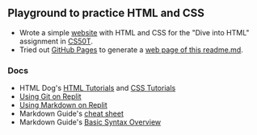 ## Playground to practice HTML and CSS

- Wrote a simple [website](https://replit.com/@hannassuzuki/CS50xCourseWebsite#answer.html) with HTML and CSS for the "Dive into HTML" assignment in [CS50T](https://www.edx.org/learn/computer-science/harvard-university-cs50-s-understanding-technology).
- Tried out [GitHub Pages](https://pages.github.com/) to generate a [web page of this readme.md](https://hssboston.github.io/html-css/). 


### Docs
- HTML Dog's [HTML Tutorials](https://htmldog.com/guides/html/) and [CSS Tutorials](https://htmldog.com/guides/css/)
- [Using Git on Replit](https://docs.replit.com/category/using-git-on-replit)
- [Using Markdown on Replit](https://docs.replit.com/tutorials/markdown)
- Markdown Guide's [cheat sheet](https://www.markdownguide.org/cheat-sheet/)
- Markdown Guide's [Basic Syntax Overview](https://www.markdownguide.org/basic-syntax/)

